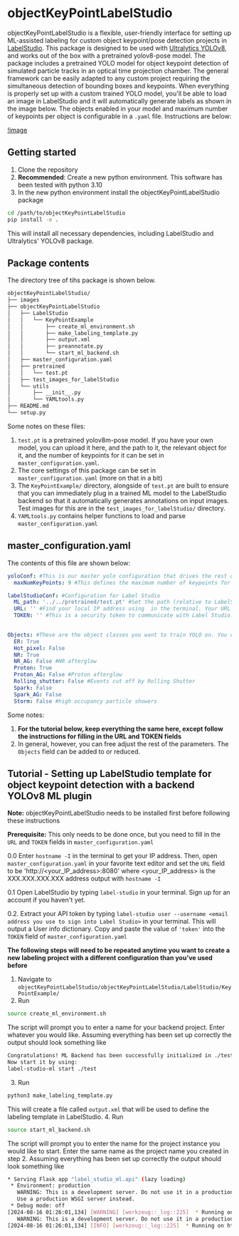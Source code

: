 # objectKeyPointLabelStudio
objectKeyPointLabelStudio is a flexible, user-friendly interface for setting up ML-assisted labeling for custom object keypoint/pose detection projects in [LabelStudio](https://labelstud.io/). This package is designed to be used with [Ultralytics YOLOv8](https://github.com/ultralytics/ultralytics), and works out of the box with a pretrained yolov8-pose model. The package includes a pretrained YOLO model for object keypoint detection of simulated particle tracks in an optical time projection chamber. The general framework can be easily adapted to any custom project requiring the simultaneous detection of bounding boxes and keypoints. When everything is properly set up with a custom trained YOLO model, you'll be able to load an image in LabelStudio and it will automatically generate labels as shown in the image below. The objects enabled in your model and maximum number of keypoints per object is configurable in a `.yaml` file. Instructions are below:

[!image](images/5.png)

## Getting started
1. Clone the repository
2. **Recommended**: Create a new python environment. This software has been tested with python 3.10
3. In the new python environment install the objectKeyPointLabelStudio package
```bash
cd /path/to/objectKeyPointLabelStudio
pip install -e .
```
This will install all necessary dependencies, including LabelStudio and Ultralytics' YOLOv8 package.

## Package contents

The directory tree of tihs package is shown below.

```bash
objectKeyPointLabelStudio/
├── images
├── objectKeyPointLabelStudio
│   ├── LabelStudio
│   │   └── KeyPointExample
│   │       ├── create_ml_environment.sh
│   │       ├── make_labeling_template.py
│   │       ├── output.xml
│   │       ├── preannotate.py
│   │       └── start_ml_backend.sh
│   ├── master_configuration.yaml
│   ├── pretrained
│   │   └── test.pt
│   ├── test_images_for_labelStudio
│   └── utils
│       ├── __init__.py
│       └── YAMLtools.py
├── README.md
└── setup.py
```

Some notes on these files:
1.  `test.pt` is a pretrained yolov8m-pose model. If you have your own model, you can upload it here, and the path to it, the relevant object for it, and the number of keypoints for it can be set in `master_configuration.yaml`.
2. The core settings of this package can be set in `master_configuration.yaml` (more on that in a bit)
3. The `KeyPointExample/` directory, alongside of `test.pt` are built to ensure that you can immediately plug in a trained ML model to the LabelStudio backend so that it automatically generates annotations on input images. Test images for this are in the `test_images_for_labelStudio/` directory.
4. `YAMLtools.py` contains helper functions to load and parse `master_configuration.yaml`

## master_configuration.yaml

The contents of this file are shown below:
```yaml
yoloConf: #This is our master yolo configuration that drives the rest of the package
  maxNumKeyPoints: 9 #This defines the maximum number of keypoints for each object class

labelStudioConf: #Configuration for Label Studio
  ML_path: '../../pretrained/test.pt' #Set the path (relative to LabelStudio/KeyPointExample/) you want for YOLO models weights for Label Studio preannotations.
  URL: '' #Find your local IP address using  in the terminal. Your URL should then be 'http://<your_IP_address>:8080
  TOKEN: '' #This is a security token to communicate with Label Studio. You can find this by typing label-studio user --username <email address you use to sign into Label Studio> in your terminal
  

Objects: #These are the object classes you want to train YOLO on. You can adjust this, and add or remove entries as needed for your task. These are read into generate_xml.py for LabelStudio and preannotate.py for the LabelStudio ML backend
  ER: True
  Hot_pixel: False
  NR: True
  NR_AG: False #NR afterglow
  Proton: True
  Proton_AG: False #Proton afterglow
  Rolling_shutter: False #Events cut off by Rolling Shutter
  Spark: False
  Spark_AG: False
  Storm: False #high occupancy particle showers
```
Some notes:

1. **For the tutorial below, keep everything the same here, except follow the instructions for filling in the URL and TOKEN fields**
2. In general, however, you can free adjust the rest of the parameters. The `Objects` field can be added to or reduced.

## Tutorial - Setting up LabelStudio template for object keypoint detection with a backend YOLOv8 ML plugin
**Note:** objectKeyPointLabelStudio needs to be installed first before following these instructions

**Prerequisite:** This only needs to be done once, but you need to fill in the `URL` and `TOKEN` fields in `master_configuration.yaml`

0.0 Enter `hostname -I` in the terminal to get your IP address. Then, open `master_configuration.yaml` in your favorite text editor and set the `URL` field to be 'http://<your_IP_address>:8080' where <your_IP_address> is the XXX.XXX.XXX.XXX address output with `hostname -I`

0.1 Open LabelStudio by typing `label-studio` in your terminal. Sign up for an account if you haven't yet.

0.2. Extract your API token by typing `label-studio user --username <email address you use to sign into Label Studio>` in your terminal. This will output a User info dictionary. Copy and paste the value of `'token'` into the `TOKEN` field of `master_configuration.yaml`

**The following steps will need to be repeated anytime you want to create a new labeling project with a different configuration than you've used before**

1. Navigate to `objectKeyPointLabelStudio/objectKeyPointLabelStudio/LabelStudio/KeyPointExample/`
2. Run
```sh
source create_ml_environment.sh
```
The script will prompt you to enter a name for your backend project. Enter whatever you would like. Assuming everything has been set up correctly the output should look something like
```sh
Congratulations! ML Backend has been successfully initialized in ./test
Now start it by using:
label-studio-ml start ./test
```
3. Run
```sh
python3 make_labeling_template.py
```
This will create a file called `output.xml` that will be used to define the labeling template in LabelStudio.
4. Run
```sh
source start_ml_backend.sh
```
The script will prompt you to enter the name for the project instance you would like to start. Enter the same name as the project name you created in step 2. Assuming everything has been set up correctly the output should look something like

```sh
* Serving Flask app "label_studio_ml.api" (lazy loading)
 * Environment: production
   WARNING: This is a development server. Do not use it in a production deployment.
   Use a production WSGI server instead.
 * Debug mode: off
[2024-08-16 01:26:01,134] [WARNING] [werkzeug::_log::225]  * Running on all addresses.
   WARNING: This is a development server. Do not use it in a production deployment.
[2024-08-16 01:26:01,134] [INFO] [werkzeug::_log::225]  * Running on http://XXX.XXX.XXX.XXX:9090/ (Press CTRL+C to quit)
```
